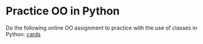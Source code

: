 # Practice OO in Python

Do the following online OO assignment to practice with the use of classes in Python: [cards](https://lab.cs50.io/spcourse/oop/main/objects/cards/lab/)

